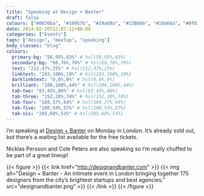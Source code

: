 ```yaml
---
title: "Speaking at Design + Banter"
draft: false
colours: ["#0876ba", "#16957b", "#19a68a", "#13806b", "#19a68a", "#0f6252", "#19a68a"]
date: 2014-02-26T12:07:11+00:00
categories: ["Events"]
tags: ["design", "meetup", "speaking"]
body_classes: "blog"
colours:
  primary-bg: "58,95%,83%" # hsl(58,95%,83%)
  secondary-bg: "60,76%,76%" # hsl(60,76%,76%)
  text: "212,47%,25%" # hsl(212,47%,25%)
  linktext: "193,100%,19%" # hsl(193,100%,19%)
  darklinktext: "0,0%,0%" # hsl(0,0%,0%)
  brilliant: "208,100%,44%" # hsl(208,100%,44%)
  tab-two: "83,45%,80%" # hsl(83,45%,80%)
  tab-three: "152,28%,74%" # hsl(152,28%,74%)
  tab-four: "189,37%,64%" # hsl(189,37%,64%)
  tab-five: "200,54%,57%" # hsl(200,54%,57%)
  tab-six: "205,68%,51%" # hsl(205,68%,51%)
---
```


I’m speaking at [Design + Banter](http://designandbanter.com) on Monday in London. It’s already sold out, but there’s a waiting list available for the free tickets.

Nicklas Persson and Cole Peters are also speaking so I’m really chuffed to be part of a great lineup!

{{< figure >}}
  {{< link href="http://designandbanter.com" >}}
  	{{< img alt="Design + Banter  - An intimate event in London bringing together 175 designers from the city’s brightest startups and best agencies." src="designandbanter.png" >}}
  {{< /link >}}
{{< /figure >}}

	